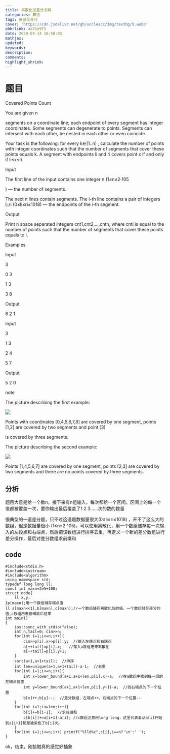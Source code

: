 ```yaml
---
title: 离散化加差分求解
categories: 算法
tags: 离散化差分
cover: 'https://cdn.jsdelivr.net/gh/uncleacc/Img/textbg/9.webp'
abbrlink: aa71e9f5
date: 2020-04-14 16:58:03
mathjax:
updated:
keywords:
description:
comments:
highlight_shrink:
---
```

# 题目
Covered Points Count 

You are given n

segments on a coordinate line; each endpoint of every segment has integer coordinates. Some segments can degenerate to points. Segments can intersect with each other, be nested in each other or even coincide.

Your task is the following: for every k∈[1..n]
, calculate the number of points with integer coordinates such that the number of segments that cover these points equals k. A segment with endpoints li and ri covers point x if and only if li≤x≤ri.

Input

The first line of the input contains one integer n (1≤n≤2⋅105

) — the number of segments.

The next n
lines contain segments. The i-th line contains a pair of integers li,ri (0≤li≤ri≤1018) — the endpoints of the i-th segment.

Output

Print n space separated integers cnt1,cnt2,…,cntn, where cnti is equal to the number of points such that the number of segments that cover these points equals to i.

Examples


Input

3

0 3

1 3

3 8

Output

6 2 1 


Input

3

1 3

2 4

5 7

Output

5 2 0 

note

The picture describing the first example:

![](https://vj.z180.cn/9e2db93c851be80e4482c4512ded4d6b?v=1586670318)

Points with coordinates [0,4,5,6,7,8] are covered by one segment, points [1,2] are covered by two segments and point [3]

is covered by three segments.

The picture describing the second example:

![](https://imgconvert.csdnimg.cn/aHR0cHM6Ly92ai56MTgwLmNuLzllMmRiOTNjODUxYmU4MGU0NDgyYzQ1MTJkZWQ0ZDZi?x-oss-process=image/format,png)

Points [1,4,5,6,7] are covered by one segment, points [2,3] are covered by two segments and there are no points covered by three segments.
## 分析
题目大意是给一个数n，接下来有n组输入，每次都给一个区间，区间上的每一个值都被覆盖一次，要你输出最后覆盖了1 2 3……次的数的数量

很典型的一道差分题，只不过这道题数据量很大(0≤li≤ri≤1018) ，开不了这么大的数组，但是数据量很小 (1≤n≤2⋅105)，可以使用离散化，用一个数组储存每一次输入的左段点和右端点，然后把该数组进行排序去重，再定义一个新的差分数组进行差分操作，最后对差分数组求前缀和
## code
```
#include<stdio.h>
#include<iostream>
#include<algorithm>
using namespace std;
typedef long long ll;
const int maxn=2e5+100;
struct node{
	ll x,y;
}p[maxn];用一个数组储存端点值
ll a[maxn<<1],b[maxn],c[maxn];//一个数组储存离散化后的值，一个数组储存差分的值,c数组用来存储最后结果 
int main()
{
	ios::sync_with_stdio(false);
	int n,tail=0; cin>>n;
	for(int i=1;i<=n;i++){
		cin>>p[i].x>>p[i].y;  //输入左端点和右端点
		a[++tail]=p[i].x;   //存入a数组用来离散化
		a[++tail]=p[i].y+1; 
	}
	sort(a+1,a+1+tail);  //排序
	int len=unique(a+1,a+1+tail)-a-1;  //去重
	for(int i=1;i<=n;i++){
		int x=lower_bound(a+1,a+1+len,p[i].x)-a;  //在a数组中找到每一组的左端点位置
		int y=lower_bound(a+1,a+1+len,p[i].y+1)-a;  //找右端点的下一个位置
		b[x]++;b[y]--;  //差分数组，左端点++，右端点的下一个位置--
	}
	for(int i=1;i<=len;i++){
		b[i]+=b[i-1];  //求前缀和
		c[b[i]]+=a[i+1]-a[i]; //c数组注意用long long，这里代表着从a[i]开始到a[i+1]都是被染色了b[i]次。
	}
	for(int i=1;i<=n;i++) printf("%lld%c",c[i],i==n?'\n':' ');
}
```
ok，结束，刚接触真的感觉好抽象
